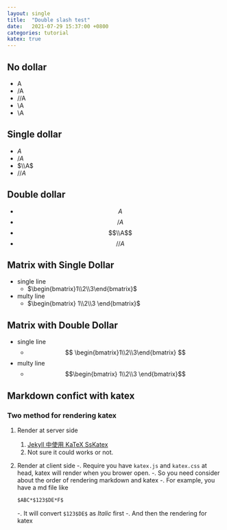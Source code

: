 ```yaml
---
layout: single
title:  "Double slash test"
date:   2021-07-29 15:37:00 +0800
categories: tutorial
katex: true
---
```



## No dollar

- A
- /A
- //A
- \A
- \\A

## Single dollar

- $A$
- $/A$
- $\\A$
- $//A$

## Double dollar

- $$A$$
- $$/A$$
- $$\\A$$
- $$//A$$

## Matrix with Single Dollar

- single line
  - $\begin{bmatrix}1\\2\\3\end{bmatrix}$
- multy line
  - $\begin{bmatrix}
        1\\2\\3
        \end{bmatrix}$

## Matrix with Double Dollar

- single line
  - $$
    \begin{bmatrix}1\\2\\3\end{bmatrix}
    $$
- multy line
  - $$\begin{bmatrix}
        1\\2\\3
        \end{bmatrix}$$

## Markdown confict with katex

### Two method for rendering katex

1. Render at server side
   1. [Jekyll 中使用 KaTeX SsKatex](https://frankindev.com/2017/02/08/using-katex-in-jekyll/)
   2. Not sure it could works or not.
2. Render at client side
   -. Require you have `katex.js` and `katex.css` at head, katex will render when you brower open.
   -. So you need consider about the order of rendering markdown and katex
   -. For example, you have a md file like

    ```html
    $ABC*$123$DE*F$
    ```

   -. It will convert `$123$DE$` as *Italic* first
   -. And then the rendering for katex

